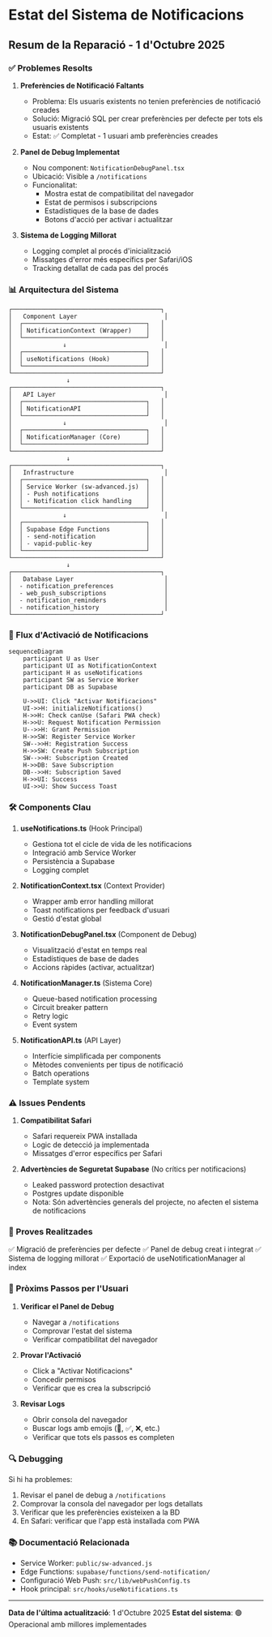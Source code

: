 # Estat del Sistema de Notificacions

## Resum de la Reparació - 1 d'Octubre 2025

### ✅ Problemes Resolts

1. **Preferències de Notificació Faltants**
   - Problema: Els usuaris existents no tenien preferències de notificació creades
   - Solució: Migració SQL per crear preferències per defecte per tots els usuaris existents
   - Estat: ✅ Completat - 1 usuari amb preferències creades

2. **Panel de Debug Implementat**
   - Nou component: `NotificationDebugPanel.tsx`
   - Ubicació: Visible a `/notifications`
   - Funcionalitat:
     - Mostra estat de compatibilitat del navegador
     - Estat de permisos i subscripcions
     - Estadístiques de la base de dades
     - Botons d'acció per activar i actualitzar

3. **Sistema de Logging Millorat**
   - Logging complet al procés d'inicialització
   - Missatges d'error més específics per Safari/iOS
   - Tracking detallat de cada pas del procés

### 📊 Arquitectura del Sistema

```
┌─────────────────────────────────────────┐
│   Component Layer                        │
│  ┌──────────────────────────────────┐   │
│  │ NotificationContext (Wrapper)    │   │
│  └──────────────────────────────────┘   │
│              ↓                           │
│  ┌──────────────────────────────────┐   │
│  │ useNotifications (Hook)          │   │
│  └──────────────────────────────────┘   │
└─────────────────────────────────────────┘
                ↓
┌─────────────────────────────────────────┐
│   API Layer                              │
│  ┌──────────────────────────────────┐   │
│  │ NotificationAPI                  │   │
│  └──────────────────────────────────┘   │
│              ↓                           │
│  ┌──────────────────────────────────┐   │
│  │ NotificationManager (Core)       │   │
│  └──────────────────────────────────┘   │
└─────────────────────────────────────────┘
                ↓
┌─────────────────────────────────────────┐
│   Infrastructure                         │
│  ┌──────────────────────────────────┐   │
│  │ Service Worker (sw-advanced.js)  │   │
│  │ - Push notifications             │   │
│  │ - Notification click handling    │   │
│  └──────────────────────────────────┘   │
│              ↓                           │
│  ┌──────────────────────────────────┐   │
│  │ Supabase Edge Functions          │   │
│  │ - send-notification              │   │
│  │ - vapid-public-key               │   │
│  └──────────────────────────────────┘   │
└─────────────────────────────────────────┘
                ↓
┌─────────────────────────────────────────┐
│   Database Layer                         │
│  - notification_preferences              │
│  - web_push_subscriptions                │
│  - notification_reminders                │
│  - notification_history                  │
└─────────────────────────────────────────┘
```

### 🔄 Flux d'Activació de Notificacions

```mermaid
sequenceDiagram
    participant U as User
    participant UI as NotificationContext
    participant H as useNotifications
    participant SW as Service Worker
    participant DB as Supabase
    
    U->>UI: Click "Activar Notificacions"
    UI->>H: initializeNotifications()
    H->>H: Check canUse (Safari PWA check)
    H->>U: Request Notification Permission
    U-->>H: Grant Permission
    H->>SW: Register Service Worker
    SW-->>H: Registration Success
    H->>SW: Create Push Subscription
    SW-->>H: Subscription Created
    H->>DB: Save Subscription
    DB-->>H: Subscription Saved
    H->>UI: Success
    UI->>U: Show Success Toast
```

### 🛠️ Components Clau

1. **useNotifications.ts** (Hook Principal)
   - Gestiona tot el cicle de vida de les notificacions
   - Integració amb Service Worker
   - Persistència a Supabase
   - Logging complet

2. **NotificationContext.tsx** (Context Provider)
   - Wrapper amb error handling millorat
   - Toast notifications per feedback d'usuari
   - Gestió d'estat global

3. **NotificationDebugPanel.tsx** (Component de Debug)
   - Visualització d'estat en temps real
   - Estadístiques de base de dades
   - Accions ràpides (activar, actualitzar)

4. **NotificationManager.ts** (Sistema Core)
   - Queue-based notification processing
   - Circuit breaker pattern
   - Retry logic
   - Event system

5. **NotificationAPI.ts** (API Layer)
   - Interfície simplificada per components
   - Mètodes convenients per tipus de notificació
   - Batch operations
   - Template system

### ⚠️ Issues Pendents

1. **Compatibilitat Safari**
   - Safari requereix PWA installada
   - Logic de detecció ja implementada
   - Missatges d'error específics per Safari

2. **Advertències de Seguretat Supabase** (No crítics per notificacions)
   - Leaked password protection desactivat
   - Postgres update disponible
   - Nota: Són advertències generals del projecte, no afecten el sistema de notificacions

### 📝 Proves Realitzades

✅ Migració de preferències per defecte
✅ Panel de debug creat i integrat
✅ Sistema de logging millorat
✅ Exportació de useNotificationManager al index

### 🎯 Pròxims Passos per l'Usuari

1. **Verificar el Panel de Debug**
   - Navegar a `/notifications`
   - Comprovar l'estat del sistema
   - Verificar compatibilitat del navegador

2. **Provar l'Activació**
   - Click a "Activar Notificacions"
   - Concedir permisos
   - Verificar que es crea la subscripció

3. **Revisar Logs**
   - Obrir consola del navegador
   - Buscar logs amb emojis (🔔, ✅, ❌, etc.)
   - Verificar que tots els passos es completen

### 🔍 Debugging

Si hi ha problemes:
1. Revisar el panel de debug a `/notifications`
2. Comprovar la consola del navegador per logs detallats
3. Verificar que les preferències existeixen a la BD
4. En Safari: verificar que l'app està installada com PWA

### 📚 Documentació Relacionada

- Service Worker: `public/sw-advanced.js`
- Edge Functions: `supabase/functions/send-notification/`
- Configuració Web Push: `src/lib/webPushConfig.ts`
- Hook principal: `src/hooks/useNotifications.ts`

---

**Data de l'última actualització**: 1 d'Octubre 2025
**Estat del sistema**: 🟢 Operacional amb millores implementades

